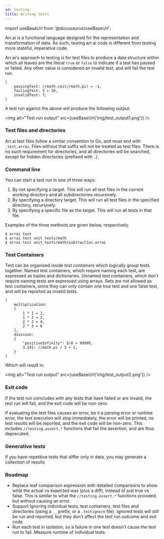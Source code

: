 ```yaml
---
id: testing
title: Writing tests
---
```


import useBaseUrl from '@docusaurus/useBaseUrl';

Arr.ai is a functional language designed for the representation and transformation of data. As such, testing arr.ai code is different from testing more stateful, imperative code.

Arr.ai's approach to testing is for test files to produce a data structure within which all leaves are the literal `true` or `false` to indicate if a test has passed or failed. Any other value is considered an invalid test, and will fail the test run.

```arrai
(
    passingTest: //math.cos(//math.pi) = -1,
    failingTest: 5 > 10,
    invalidTest: 7,
)
```
A test run against the above will produce the following output:

<img alt="Test run output" src={useBaseUrl('img/test_output1.png')} />

### Test files and directories

Arr.ai test files follow a similar convention to Go, and must end with `_test.arrai`. Files without that suffix will not be treated as test files. There is no such requirement for directories, and all directories will be searched, except for hidden directories (prefixed with `.`).

### Command line
You can start a test run in one of three ways:
1. By not specifying a target. This will run all test files in the current working directory and all subdirectories recursively.
2. By specifying a directory target. This will run all test files in the specified directory, recursively.
3. By specifying a specific file as the target. This will run all tests in that file.

Examples of the three methods are given below, respectively.

```shell
$ arrai test
$ arrai test unit_tests/math
$ arrai test unit_tests/math/subtraction.arrai
```

### Test Containers

Test can be organised inside _test containers_ which logically group tests together. Named test containers, which require naming each test, are expressed as tuples and dictionaries. Unnamed test containers, which don't require naming tests are expressed using arrays. Sets are not allowed as test containers, since they can only contain one true test and one false test, and will be reported as invalid tests.

```arrai
(
    multiplication:
    [
        1 * 1 = 1,
        1 * 2 = 2,
        2 * 2 = 4,
        2 * 3 = 6
    ],
    division:
    {
        "positiveInfinity": 5/0 > 99999,
        3.141: //math.pi / 3 > 1,
    }
)
```

Which will result in:

<img alt="Test run output" src={useBaseUrl('img/test_output2.png')} />

### Exit code

If the test run concludes with any tests that have failed or are invalid, the test run will fail, and the exit code will be non-zero.

If evaluating the test files causes an error, be it a parsing error or runtime error, the test execution will stop immediately, the error will be printed, no test results will be reported, and the exit code will be non-zero. This includes `//testing.assert.*` functions that fail the assertion, and are thus deprecated. 

### Generative tests

If you have repetitive tests that differ only in data, you may generate a collection of results

### Roadmap

- Replace leaf comparison expression with detailed comparisons to show what the actual vs expected was (plus a diff), instead of just true vs false. This is similar to what the `//testing.assert.*` functions provided, but without causing an error.
- Support ignoring individual tests, test containers, test files and directories (using a `__` prefix, or a `.testignore` file). Ignored tests will still be run and reported, but they don't affect the test run outcome and exit code.
- Run each test in isolation, so a failure in one test doesn't cause the test run to fail. Measure runtime of individual tests.
